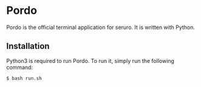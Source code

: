 # Pordo

Pordo is the official terminal application for seruro. It is written with Python.

## Installation

Python3 is required to run Pordo. To run it, simply run the following command:
```bash
$ bash run.sh
```